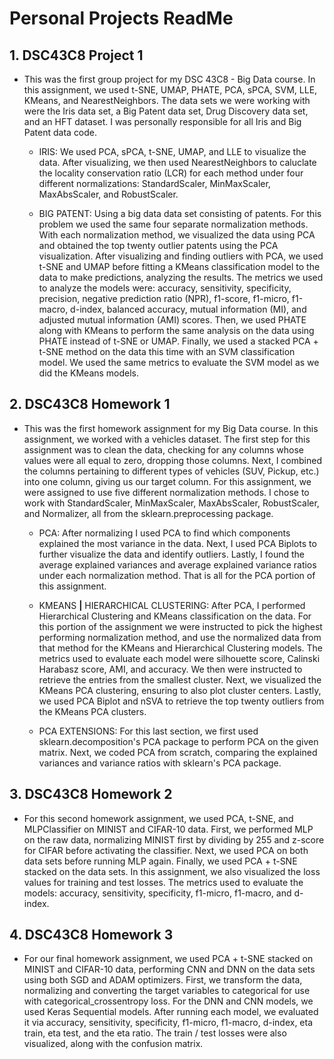# Personal Projects ReadMe

## 1. DSC43C8 Project 1

- This was the first group project for my DSC 43C8 - Big Data course. In this assignment, we used t-SNE, UMAP, PHATE, PCA, sPCA, SVM, LLE,
  KMeans, and NearestNeighbors. The data sets we were working with were the Iris data set, a Big Patent data set, Drug Discovery data set,
  and an HFT dataset. I was personally responsible for all Iris and Big Patent data code.

  - IRIS: We used PCA, sPCA, t-SNE, UMAP, and LLE to visualize the data. After visualizing, we then used NearestNeighbors to caluclate the
    locality conservation ratio (LCR) for each method under four different normalizations: StandardScaler, MinMaxScaler, MaxAbsScaler,
    and RobustScaler.

  - BIG PATENT: Using a big data data set consisting of patents. For this problem we used the same four separate normalization methods.
    With each normalization method, we visualized the data using PCA and obtained the top twenty outlier patents using the PCA visualization.
    After visualizing and finding outliers with PCA, we used t-SNE and UMAP before fitting a KMeans classification model to the data to make
    predictions, analyzing the results. The metrics we used to analyze the models were: accuracy, sensitivity, specificity, precision,
    negative prediction ratio (NPR), f1-score, f1-micro, f1-macro, d-index, balanced accuracy, mutual information (MI), and adjusted mutual
    information (AMI) scores. Then, we used PHATE along with KMeans to perform the same analysis on the data using PHATE instead of t-SNE or
    UMAP. Finally, we used a stacked PCA + t-SNE method on the data this time with an SVM classification model. We used the same metrics to
    evaluate the SVM model as we did the KMeans models.

## 2. DSC43C8 Homework 1

- This was the first homework assignment for my Big Data course. In this assignment, we worked with a vehicles dataset. The first step for this
  assignment was to clean the data, checking for any columns whose values were all equal to zero, dropping those columns. Next, I combined
  the columns pertaining to different types of vehicles (SUV, Pickup, etc.) into one column, giving us our target column. For this assignment,
  we were assigned to use five different normalization methods. I chose to work with StandardScaler, MinMaxScaler, MaxAbsScaler, RobustScaler,
  and Normalizer, all from the sklearn.preprocessing package.
  
  - PCA: After normalizing I used PCA to find which components explained the most variance in the data. Next, I used PCA Biplots to further
    visualize the data and identify outliers. Lastly, I found the average explained variances and average explained variance ratios under
    each normalization method. That is all for the PCA portion of this assignment.
    
  - KMEANS **|** HIERARCHICAL CLUSTERING: After PCA, I performed Hierarchical Clustering and KMeans classification on the data. For this portion
    of the assignment we were instructed to pick the highest performing normalization method, and use the normalized data from that method for
    the KMeans and Hierarchical Clustering models. The metrics used to evaluate each model were silhouette score, Calinski Harabasz score,
    AMI, and accuracy. We then were instructed to retrieve the entries from the smallest cluster. Next, we visualized the KMeans PCA clustering,
    ensuring to also plot cluster centers. Lastly, we used PCA Biplot and nSVA to retrieve the top twenty outliers from the KMeans PCA clusters.

  - PCA EXTENSIONS: For this last section, we first used sklearn.decomposition's PCA package to perform PCA on the given matrix. Next, we coded
    PCA from scratch, comparing the explained variances and variance ratios with sklearn's PCA package.

## 3. DSC43C8 Homework 2

- For this second homework assignment, we used PCA, t-SNE, and MLPClassifier on MINIST and CIFAR-10 data. First, we performed MLP on the raw data, normalizing MINIST first by dividing by 255 and z-score for CIFAR before activating the classifier. Next, we used PCA on both data sets before running MLP again. Finally, we used PCA + t-SNE stacked on the data sets. In this assignment, we also visualized the loss values for training and test losses. The metrics used to evaluate the models: accuracy, sensitivity, specificity, f1-micro, f1-macro, and d-index.

## 4. DSC43C8 Homework 3

- For our final homework assignment, we used PCA + t-SNE stacked on MINIST and CIFAR-10 data, performing CNN and DNN on the data sets using both SGD and ADAM optimizers. First, we transform the data, normalizing and converting the target variables to categorical for use with categorical_crossentropy loss. For the DNN and CNN models, we used Keras Sequential models. After running each model, we evaluated it via accuracy, sensitivity, specificity, f1-micro, f1-macro, d-index, eta train, eta test, and the eta ratio. The train / test losses were also visualized, along with the confusion matrix.
